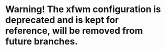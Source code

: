 # Warning! The xfwm configuration is deprecated and is kept for reference, will be removed from future branches.